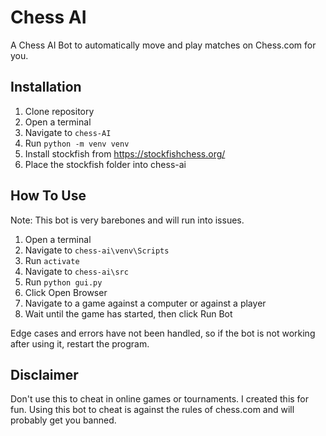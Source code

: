 # Chess AI

A Chess AI Bot to automatically move and play matches on Chess.com for you.

## Installation
1. Clone repository
2. Open a terminal
3. Navigate to ```chess-AI```
4. Run ```python -m venv venv```
5. Install stockfish from https://stockfishchess.org/
6. Place the stockfish folder into chess-ai

## How To Use
Note: This bot is very barebones and will run into issues.
1. Open a terminal
2. Navigate to ```chess-ai\venv\Scripts```
3. Run ```activate```
4. Navigate to ```chess-ai\src```
5. Run ```python gui.py```
6. Click Open Browser
7. Navigate to a game against a computer or against a player
8. Wait until the game has started, then click Run Bot

Edge cases and errors have not been handled, so if the bot is not working after using it, restart the program.

## Disclaimer

Don't use this to cheat in online games or tournaments. I created this for fun. Using this bot to cheat is against the rules of chess.com and will probably get you banned.
